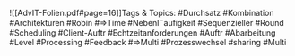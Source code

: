 
![[AdvIT-Folien.pdf#page=16]]Tags & Topics:
   #Durchsatz
   #Kombination
   #Architekturen
   #Robin
   #⇒Time
   #Nebenl¨auﬁgkeit
   #Sequenzieller
   #Round
   #Scheduling
   #Client-Auftr
   #Echtzeitanforderungen
   #Auftr
   #Abarbeitung
   #Level
   #Processing
   #Feedback
   #⇒Multi
   #Prozesswechsel
   #sharing
   #Multi